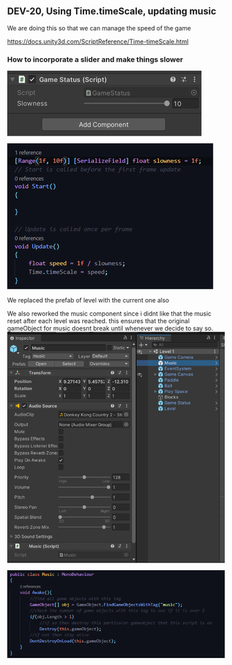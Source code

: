 ## DEV-20, Using Time.timeScale, updating music

We are doing this so that we can manage the speed of the game

https://docs.unity3d.com/ScriptReference/Time-timeScale.html


### How to incorporate a slider and make things slower
![](../../images/BlockBreaker/DEV-20-A.png)

![](../../images/BlockBreaker/DEV-20-B.png)

We replaced the prefab of level with the current one also


We also reworked the music component since i didnt like that the music reset after each level was reached. this ensures that the original gameObject for music doesnt break until whenever we decide to say so.
![](../../images/BlockBreaker/DEV-20-C.png)

![](../../images/BlockBreaker/DEV-20-D.png)


